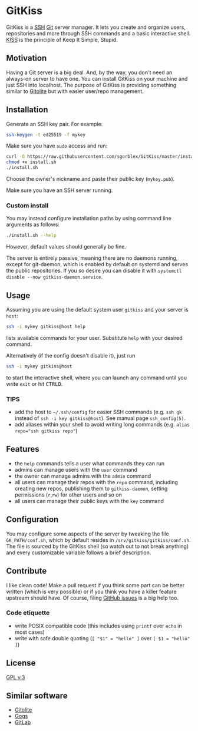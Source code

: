 # GitKiss
GitKiss is a [SSH] [Git] server manager. It lets you create and organize users, repositories and more through SSH commands and a basic interactive shell. [KISS](https://en.wikipedia.org/wiki/KISS_principle) is the principle of Keep It Simple, Stupid.

[SSH]: https://en.wikipedia.org/wiki/Secure_Shell
[Git]: https://en.wikipedia.org/wiki/Git


## Motivation
Having a Git server is a big deal. And, by the way, you don't need an always-on server to have one. You can install GitKiss on your machine and just SSH into localhost. The purpose of GitKiss is providing something similar to [Gitolite] but with easier user/repo management.

[Gitolite]: https://gitolite.com



## Installation
Generate an SSH key pair. For example:
```sh
ssh-keygen -t ed25519 -f mykey
```

Make sure you have `sudo` access and run:
```sh
curl -O https://raw.githubusercontent.com/sgorblex/GitKiss/master/install.sh
chmod +x install.sh
./install.sh
```
Choose the owner's nickname and paste their public key (`mykey.pub`).

Make sure you have an SSH server running.


### Custom install
You may instead configure installation paths by using command line arguments as follows:
```sh
./install.sh --help
```
However, default values should generally be fine.

The server is entirely passive, meaning there are no daemons running, except for git-daemon, which is enabled by default on systemd and serves the public repositories. If you so desire you can disable it with `systemctl disable --now gitkiss-daemon.service`.



## Usage
Assuming you are using the default system user `gitkiss` and your server is `host`:
```sh
ssh -i mykey gitkiss@host help
```
lists available commands for your user. Substitute `help` with your desired command.

Alternatively (if the config doesn't disable it), just run
```sh
ssh -i mykey gitkiss@host
```
to start the interactive shell, where you can launch any command until you write `exit` or hit <kbd>CTRL</kbd><kbd>D</kbd>.


### TIPS
- add the host to `~/.ssh/config` for easier SSH commands (e.g. `ssh gk` instead of `ssh -i key gitkiss@host`). See manual page `ssh_config(5)`.
- add aliases within your shell to avoid writing long commands (e.g. `alias repo="ssh gitkiss repo"`)



## Features
- the `help` commands tells a user what commands they can run
- admins can manage users with the `user` command
- the owner can manage admins with the `admin` command
- all users can manage their repos with the `repo` command, including creating new repos, publishing them to `gitkiss-daemon`, setting permissions (`r`,`rw`) for other users and so on
- all users can manage their public keys with the `key` command



## Configuration
You may configure some aspects of the server by tweaking the file `GK_PATH/conf.sh`, which by default resides in `/srv/gitkiss/gitkiss/conf.sh`. The file is sourced by the GitKiss shell (so watch out to not break anything) and every customizable variable follows a brief description.



## Contribute
I like clean code! Make a pull request if you think some part can be better written (which is very possible) or if you think you have a killer feature upstream should have. Of course, filing [GitHub issues](https://github.com/sgorblex/GitKiss/issues) is a big help too.


### Code etiquette
- write POSIX compatible code (this includes using `printf` over `echo` in most cases)
- write with safe double quoting (`[ "$1" = "hello" ]` over `[ $1 = "hello" ]`)



## License
[GPL v.3](https://www.gnu.org/licenses/gpl-3.0.en.html)



## Similar software
- [Gitolite](https://gitolite.com)
- [Gogs](https://gogs.io)
- [GitLab](https://gitlab.com)
